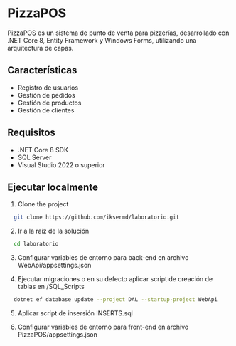 # PizzaPOS

PizzaPOS es un sistema de punto de venta para pizzerías, desarrollado con .NET Core 8, Entity Framework y Windows Forms, utilizando una arquitectura de capas.

## Características
- Registro de usuarios
- Gestión de pedidos
- Gestión de productos
- Gestión de clientes

## Requisitos

- .NET Core 8 SDK
- SQL Server
- Visual Studio 2022 o superior



## Ejecutar localmente

1. Clone the project

```bash
  git clone https://github.com/iksermd/laboratorio.git
```

2. Ir a la raíz de la solución

```bash
  cd laboratorio
```

3. Configurar variables de entorno para back-end en archivo WebApi/appsettings.json

4. Ejecutar migraciones o en su defecto aplicar script de creación de tablas en /SQL_Scripts

```bash
  dotnet ef database update --project DAL --startup-project WebApi
```

5. Aplicar script de insersión INSERTS.sql

3. Configurar variables de entorno para front-end en archivo PizzaPOS/appsettings.json
